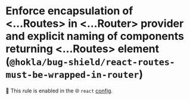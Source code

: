 # Enforce encapsulation of <...Routes> in <...Router> provider and explicit naming of components returning <...Routes> element (`@hokla/bug-shield/react-routes-must-be-wrapped-in-router`)

💼 This rule is enabled in the 🌐 `react` [config](https://github.com/hokla-org/eslint-plugin-bug-shield).

<!-- end auto-generated rule header -->
